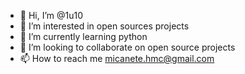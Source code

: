 - 👋 Hi, I’m @1u10
- 👀 I’m interested in open sources projects
- 🌱 I’m currently learning python
- 💞️ I’m looking to collaborate on open source projects
- 📫 How to reach me micanete.hmc@gmail.com

<!---
1u10/1u10 is a ✨ special ✨ repository because its `README.md` (this file) appears on your GitHub profile.
You can click the Preview link to take a look at your changes.
--->
